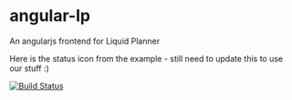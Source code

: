 # angular-lp
An angularjs frontend for Liquid Planner

Here is the status icon from the example - still need to update this to use our stuff :)

[![Build Status](https://travis-ci.org/sharpgit/angular-lp.svg?branch=master)](https://travis-ci.org/sharpgit/angular-lp)

